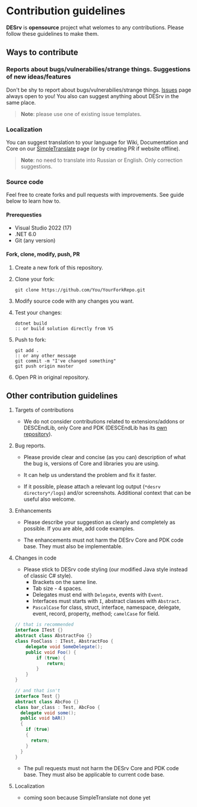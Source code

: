 # Contribution guidelines

**DESrv** is **opensource** project what welomes to any contributions. Please follow these guidelines to make them.

## Ways to contribute

### Reports about bugs/vulnerabilies/strange things. Suggestions of new ideas/features

Don't be shy to report about bugs/vulnerabilies/strange things. [Issues](https://github.com/Blusutils/DESrv/issues) page always open to you!
You also can suggest anything about DESrv in the same place.

> **Note**: please use one of existing issue templates.

### Localization

You can suggest translation to your language for Wiki, Documentation and Core on our [SimpleTranslate](https://simpletranslate.net/projects/blusutils-desrv) page (or by creating PR if website offline).

> **Note**: no need to translate into Russian or English. Only correction suggestions.

### Source code

Feel free to create forks and pull requests with improvements. See guide below to learn how to.

#### Prerequesties

* Visual Studio 2022 (17)
* .NET 6.0
* Git (any version)

#### Fork, clone, modify, push, PR

1. Create a new fork of this repository.
2. Clone your fork:

    ```batch
    git clone https://github.com/You/YourForkRepo.git
    ```

3. Modify source code with any changes you want.
4. Test your changes:

    ```batch
    dotnet build
    :: or build solution directly from VS
    ```

5. Push to fork:

    ```batch
    git add .
    :: or any other message
    git commit -m "I've changed something"
    git push origin master
    ```

6. Open PR in original repository.

## Other contribution guidelines

1. Targets of contributions

    * We do not consider contributions related to extensions/addons or DESCEndLib, only Core and PDK (DESCEndLib has its [own repository](https://github.com/Blusutils/DESCEndLib)).

2. Bug reports.

    * Please provide clear and concise (as you can) description of what the bug is, versions of Core and libraries you are using.

    * It can help us understand the problem and fix it faster.

    * If it possible, please attach a relevant log output (`*desrv directory*/logs`) and/or screenshots. Additional context that can be useful also welcome.

3. Enhancements

    * Please describe your suggestion as clearly and completely as possible. If you are able, add code examples.

    * The enhancements must not harm the DESrv Core and PDK code base. They must also be implementable.

4. Changes in code

    * Please stick to DESrv code styling (our modified Java style instead of classic C# style).
        * Brackets on the same line.
        * Tab size - 4 spaces.
        * Delegates must end with `Delegate`, events with `Event`.
        * Interfaces must starts with `I`, abstract classes with `Abstract`.
        * `PascalCase` for class, struct, interface, namespace, delegate, event, record, property, method; `camelCase` for field.

    ```cs
    // that is recommended
    interface ITest {}
    abstract class AbstractFoo {}
    class FooClass : ITest, AbstractFoo {
        delegate void SomeDelegate();
        public void Foo() {
            if (true) { 
                return;
            }
        }
    }

    // and that isn't
    interface Test {}
    abstract class AbcFoo {}
    class bar_class : Test, AbcFoo {
      delegate void some();
      public void bAR()
      {
        if (true)
        {
          return;
        }
      }
    }
    ```

    * The pull requests must not harm the DESrv Core and PDK code base. They must also be applicable to current code base.

5. Localization
    * coming soon because SimpleTranslate not done yet
